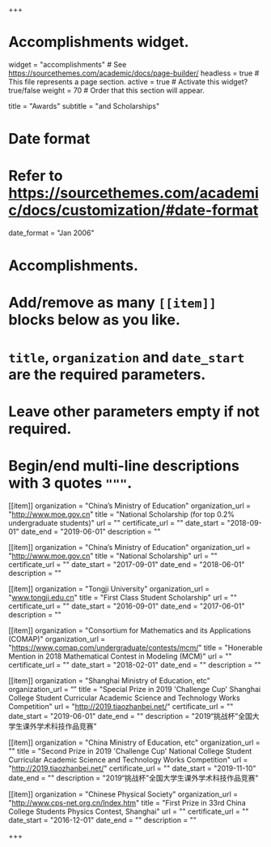 +++
# Accomplishments widget.
widget = "accomplishments"  # See https://sourcethemes.com/academic/docs/page-builder/
headless = true  # This file represents a page section.
active = true  # Activate this widget? true/false
weight = 70  # Order that this section will appear.

title = "Awards"
subtitle = "and Scholarships"

# Date format
#   Refer to https://sourcethemes.com/academic/docs/customization/#date-format
date_format = "Jan 2006"

# Accomplishments.
#   Add/remove as many `[[item]]` blocks below as you like.
#   `title`, `organization` and `date_start` are the required parameters.
#   Leave other parameters empty if not required.
#   Begin/end multi-line descriptions with 3 quotes `"""`.

[[item]]
  organization = "China’s Ministry of Education"
  organization_url = "http://www.moe.gov.cn"
  title = "National Scholarship (for top 0.2% undergraduate students)"
  url = ""
  certificate_url = ""
  date_start = "2018-09-01"
  date_end = "2019-06-01"
  description = ""

[[item]]
  organization = "China’s Ministry of Education"
  organization_url = "http://www.moe.gov.cn"
  title = "National Scholarship"
  url = ""
  certificate_url = ""
  date_start = "2017-09-01"
  date_end = "2018-06-01"
  description = ""

[[item]]
  organization = "Tongji University"
  organization_url = "www.tongji.edu.cn"
  title = "First Class Student Scholarship"
  url = ""
  certificate_url = ""
  date_start = "2016-09-01"
  date_end = "2017-06-01"
  description = ""

[[item]]
  organization = "Consortium for Mathematics and its Applications (COMAP)"
  organization_url = "https://www.comap.com/undergraduate/contests/mcm/"
  title = "Honerable Mention in 2018 Mathematical Contest in Modeling (MCM)"
  url = ""
  certificate_url = ""
  date_start = "2018-02-01"
  date_end = ""
  description = ""

[[item]]
  organization = "Shanghai Ministry of Education, etc"
  organization_url = “”
  title = "Special Prize in 2019 'Challenge Cup' Shanghai College Student Curricular Academic Science and Technology Works Competition"
  url = "http://2019.tiaozhanbei.net/"
  certificate_url = ""
  date_start = "2019-06-01"
  date_end = ""
  description = "2019“挑战杯”全国大学生课外学术科技作品竞赛"

[[item]]
  organization = "China Ministry of Education, etc"
  organization_url = ""
  title = "Second Prize in 2019 'Challenge Cup' National College Student Curricular Academic Science and Technology Works Competition"
  url = "http://2019.tiaozhanbei.net/"
  certificate_url = ""
  date_start = "2019-11-10"
  date_end = ""
  description = "2019“挑战杯”全国大学生课外学术科技作品竞赛"

[[item]]
  organization = "Chinese Physical Society"
  organization_url = "http://www.cps-net.org.cn/Index.htm"
  title = "First Prize in 33rd China College Students Physics Contest, Shanghai"
  url = ""
  certificate_url = ""
  date_start = "2016-12-01"
  date_end = ""
  description = ""


+++
